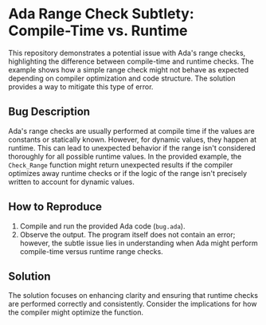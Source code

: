 # Ada Range Check Subtlety: Compile-Time vs. Runtime

This repository demonstrates a potential issue with Ada's range checks, highlighting the difference between compile-time and runtime checks. The example shows how a simple range check might not behave as expected depending on compiler optimization and code structure.  The solution provides a way to mitigate this type of error.

## Bug Description

Ada's range checks are usually performed at compile time if the values are constants or statically known. However, for dynamic values, they happen at runtime.  This can lead to unexpected behavior if the range isn't considered thoroughly for all possible runtime values.  In the provided example, the `Check_Range` function might return unexpected results if the compiler optimizes away runtime checks or if the logic of the range isn't precisely written to account for dynamic values.

## How to Reproduce

1. Compile and run the provided Ada code (`bug.ada`).
2. Observe the output. The program itself does not contain an error; however, the subtle issue lies in understanding when Ada might perform compile-time versus runtime range checks.

## Solution

The solution focuses on enhancing clarity and ensuring that runtime checks are performed correctly and consistently.  Consider the implications for how the compiler might optimize the function.